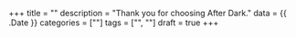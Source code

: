 +++
title = ""
description = "Thank you for choosing After Dark."
data = {{ .Date }}
categories = [""]
tags = ["", ""]
draft = true
+++
